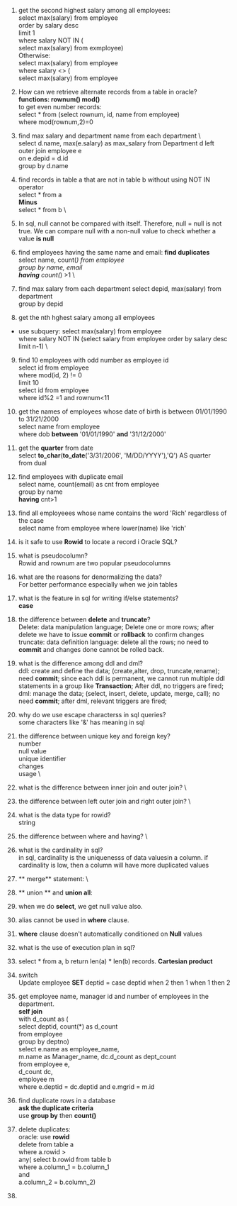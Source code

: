 1. get the second highest salary among all employees: \
select max(salary) from employee \
order by salary desc \
limit 1  \
where salary NOT IN ( \
select max(salary) from exmployee) \
Otherwise: \
select max(salary) from employee \
where salary <> ( \
select max(salary) from employee

2. How can we retrieve alternate records from a table in oracle? \
**functions: rownum()  mod()** \
to get even number records: \
select * from (select rownum, id, name from employee) \
where mod(rownum,2)=0

3. find max salary and department name from each department \  
select d.name, max(e.salary) as max_salary from Department d left outer join employee e \
on e.depid = d.id \
group by d.name

4. find records in table a that are not in table b without using NOT IN operator \
select * from a \
**Minus** \
select * from b \

5. In sql, null cannot be compared with itself. Therefore, null =  null is not true. We can compare null with a 
non-null value to check whether a value **is null**

6. find employees having the same name and email: **find duplicates**  
select name, count(*) from employee \
group by name, email \
**having** count(*) >1 \

7. find max salary from each department
select depid, max(salary) from department \
group by depid

8. get the nth hghest salary among all employees
* use subquery: 
select max(salary) from employee \
where salary NOT IN (select salary from employee order by salary desc limit n-1) \

9. find 10 employees with odd number as employee id \
select id from employee \
where mod(id, 2) != 0 \
limit 10 \
select id from employee \
where id%2 =1 and rownum<11

10. get the names of employees whose date of birth is between 01/01/1990 to 31/21/2000 \
select name from employee \
where dob **between** '01/01/1990' **and** '31/12/2000'

11. get the **quarter** from date \
select **to_char**(**to_date**('3/31/2006', 'M/DD/YYYY'),'Q') AS quarter \
from dual

12. find employees with duplicate email \
select name, count(email) as cnt from employee \
group by name \
**having** cnt>1

13.  find all employeees whose name contains the word 'Rich' regardless of the case \
select name from employee
where lower(name) like 'rich'

14. is it safe to use **Rowid** to locate a record i Oracle SQL?

15. what is pseudocolumn? \
Rowid and rownum are two popular pseudocolumns

16. what are the reasons for denormalizing the data? \
For better performance especially when we join tables

17. what is the feature in sql for writing if/else statements? \
**case**

18. the difference between **delete** and **truncate**? \
Delete: data manipulation language; Delete one or more rows; after delete we have to issue **commit** or **rollback** to confirm changes
truncate: data definition language: delete all the rows; no need to **commit** and changes done cannot be rolled back.

19. what is the difference among ddl and dml? \
ddl: create and define the data; (create,alter, drop, truncate,rename); need **commit**; since each ddl is permanent, we cannot run multiple ddl statements in a group like **Transaction**; After ddl, no triggers are fired; 
dml: manage the data; (select,  insert, delete, update, merge, call); no need **commit**; after dml, relevant triggers are fired;

20. why do we use escape characterss in sql queries? \
some characters like '&' has meaning in sql

21. the difference between unique key and foreign key? \
number \
null value \
unique identifier \
changes \
usage \

22. what is the difference between inner join and outer join? \

23. the difference between left outer join and right outer join? \

24. what is the data type for rowid? \
string 

25. the difference between where and having? \

26. what is the cardinality in sql? \
in sql, cardinality is the uniquenesss of data valuesin a column. if cardinality is low, then a column will have more duplicated values

27.  ** merge** statement: \
28. ** union ** and **union all**:

29. when we do **select**, we get null value also.

30. alias cannot be used in **where** clause.

31. **where** clause doesn't automatically conditioned on **Null** values

32. what is the use of execution plan in sql?

33. select * from a, b return len(a) * len(b) records. **Cartesian product**

34. switch \
Update employee **SET** deptid = case deptid when 2 then 1 when 1 then 2

35. get employee name, manager id and number of employees in the department. \
**self join** \
with d_count as ( \
select deptid, count(*) as d_count \
from employee \
group by deptno) \
select e.name as employee_name, \
m.name as Manager_name, dc.d_count as dept_count \
from employee e, \
d_count dc, \
employee m \
where e.deptid = dc.deptid and e.mgrid = m.id

36. find duplicate rows in a database \
**ask the duplicate criteria** \
use **group by** then **count()**

37. delete duplicates: \
oracle: use **rowid** \
delete from table a\
where a.rowid > \
any( select b.rowid from table b \
where a.column_1 = b.column_1 \
and \
a.column_2 = b.column_2) 

38.  


